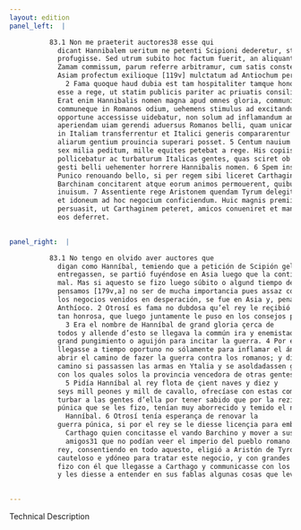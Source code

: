 ```yaml
---
layout: edition
panel_left:  |

          83.1 Non me praeterit auctores38 esse qui
            dicant Hannibalem ueritum ne petenti Scipioni dederetur, statim re male gesta in Asiam
            profugisse. Sed utrum subito hoc factum fuerit, an aliquanto post praelium illud ad
            Zamam commissum, parum referre arbitramur, cum satis constet eum desperatis rebus in
            Asiam profectum exilioque [119v] mulctatum ad Antiochum peruenisse.
              2 Fama quoque haud dubia est tam hospitaliter tamque honorifice accaeptum
            esse a rege, ut statim publicis pariter ac priuatis consiliis adhiberetur. 3
            Erat enim Hannibalis nomen magna apud omnes gloria, communis insuper accedebat ira
            communeque in Romanos odium, uehemens stimulus ad excitandum bellum. 4 Quare
            opportune accessisse uidebatur, non solum ad inflamandum animum regis sed etiam ad
            aperiendam uiam gerendi aduersus Romanos belli, quam unicam tantum esse dicebat, si arma
            in Italiam transferrentur et Italici generis compararentur milites, quibus solis uictrix
            aliarum gentium prouincia superari posset. 5 Centum nauium classem, decem et
            sex milia peditum, mille equites petebat a rege. His copiis se Italiam intraturum
            pollicebatur ac turbaturum Italicas gentes, quas sciret ob recentem memoriam Punici
            gesti belli uehementer horrere Hannibalis nomen. 6 Spem insuper afferebat de
            Punico renouando bello, si per regem sibi liceret Carthaginem mittere, qui factionem
            Barchinam concitarent atque eorum animos permouerent, quibus imperium populi Romani erat
            inuisum. 7 Assentiente rege Aristonem quendam Tyrum delegit hominem callidum
            et idoneum ad hoc negocium conficiendum. Huic magnis premiis pollicitationibusque
            persuasit, ut Carthaginem peteret, amicos conueniret et mandata quaedam uerbis suis ad
            eos deferret.
        

panel_right:  |

          83.1 No tengo en olvido aver auctores que
            digan como Hanníbal, temiendo que a petición de Scipión gele
            entregassen, se partió fuyéndose en Asia luego que la contienda de la batalla se fizo
            mal. Mas si aquesto se fizo luego súbito o algund tiempo después de la pelea de Zama,
            pensamos [179v,a] no ser de mucha importancia pues assaz consta que,
            los negocios venidos en desperación, se fue en Asia y, penado por destierro, vino a
            Anthíoco. 2 Otrosí es fama no dubdosa qu’el rey le reçibió con hospitalidad
            tan honrosa, que luego juntamente le puso en los consejos públicos y privados.
              3 Era el nombre de Hanníbal de grand gloria çerca de
            todos y allende d’esto se llegava la commún ira y enemistad contra los romanos y muy
            grand pungimiento o aguijón para incitar la guerra. 4 Por ende parecía que
            llegasse a tiempo oportuno no sólamente para inflamar el ánimo del rey, mas aun para
            abrir el camino de fazer la guerra contra los romanos; y dizían que solo era uno el
            camino si passassen las armas en Ytalia y se asoldadassen guerreros del linaje ytálico,
            con los quales solos la provincia vencedora de otras gentes podría ser vençida.
              5 Pidía Hanníbal al rey flota de çient naves y diez y
            seys mill peones y mill de cavallo, ofrecíase con estas compañas entrar en Ytalia y
            turbar a las gentes d’ella por tener sabido que por la reziente menoría de la guerra
            púnica que se les fizo, tenían muy aborrecido y temido el nombre de
              Hanníbal. 6 Otrosí tenía esperança de renovar la
            guerra púnica, si por el rey se le diesse licençia para embiar a
              Carthago quien concitasse el vando Barchino y mover a sus
              amigos31 que no podían veer el imperio del pueblo romano. 7 El
            rey, consentiendo en todo aquesto, eligió a Aristón de Tyro, un ombre malicioso y
            cauteloso e ydóneo para tratar este negocio, y con grandes ofrescimientos y galardones
            fizo con él que llegasse a Carthago y communicasse con los amigos
            y les diesse a entender en sus fablas algunas cosas que levava encomendadas.
        

---
```


 Technical Description 